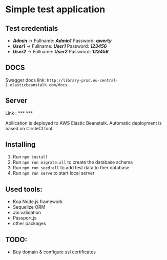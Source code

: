 # Simple test application

## Test credentials

  - ***Admin*** -> Fullname: ***Admin1*** Password: ***qwerty***  
  - ***User1*** ->  Fullname: ***User1*** Password: ***123456***  
  - ***User2*** -> Fullname: ***User2*** Password: ***123456***  

## DOCS
  Swagger docs link: `http://library-prod.eu-central-1.elasticbeanstalk.com/docs`

## Server
  Link : *** ***
<p>
  Apllication is deployed to AWS Elastic Beanstalk. 
  Automatic deployment is based on CircleCI tool. 
</p>

## Installing
  1. Run `npm install`
  2. Run `npm run migrate:all` to create the database schema
  3. Run `npm run seed:all` to add test data to ther database
  4. Run `npm run serve` to start local server

## Used tools:
 - Koa Node.js framework
 - Sequelize ORM
 - Joi validation
 - Passport.js
 - other packages

## TODO:
 - Buy domain & configure ssl certificates
